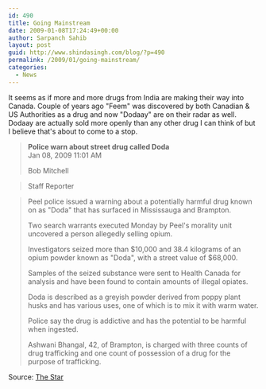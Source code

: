 ```yaml
---
id: 490
title: Going Mainstream
date: 2009-01-08T17:24:49+00:00
author: Sarpanch Sahib
layout: post
guid: http://www.shindasingh.com/blog/?p=490
permalink: /2009/01/going-mainstream/
categories:
  - News
---
```

It seems as if more and more drugs from India are making their way into Canada. Couple of years ago "Feem" was discovered by both Canadian & US Authorities as a drug and now "Dodaay" are on their radar as well. Dodaay are actually sold more openly than any other drug I can think of but I believe that's about to come to a stop.

> <div>
>   <strong><span class="headlineArticle">Police warn about street drug called Doda</span></strong>
> </div>
> 
> <div style="10px;">
>   <!-- LANDSCAPE IMAGE FOR THE ARTICLE-->
> </div>
> 
> <!-- ABOVE ARTICLE TOOLBOX -->
> 
> <!-- ARTICLE TOOLBOX -->
> 
> <div style="20px 0px;">
>   <span style="capitalize;"> Jan 08, 2009 11:01 AM</span>
> </div>
> 
> <span class="articleAuthor">Bob Mitchell</span>
  
> <!-- CREDIT 1-->
> 
> <span style="uppercase;">Staff Reporter</span>
  
> <!-- ARTICLE CONTENT -->Peel police issued a warning about a potentially harmful drug known on as "Doda" that has surfaced in Mississauga and Brampton.
> 
> Two search warrants executed Monday by Peel's morality unit uncovered a person allegedly selling opium.
> 
> Investigators seized more than $10,000 and 38.4 kilograms of an opium powder known as "Doda", with a street value of $68,000.
> 
> Samples of the seized substance were sent to Health Canada for analysis and have been found to contain amounts of illegal opiates.
> 
> Doda is described as a greyish powder derived from poppy plant husks and has various uses, one of which is to mix it with warm water.
> 
> Police say the drug is addictive and has the potential to be harmful when ingested.
> 
> Ashwani Bhangal, 42, of Brampton, is charged with three counts of drug trafficking and one count of possession of a drug for the purpose of trafficking.

Source: <a href="http://www.thestar.com/GTA/Crime/article/563693" target="_self">The Star</a>